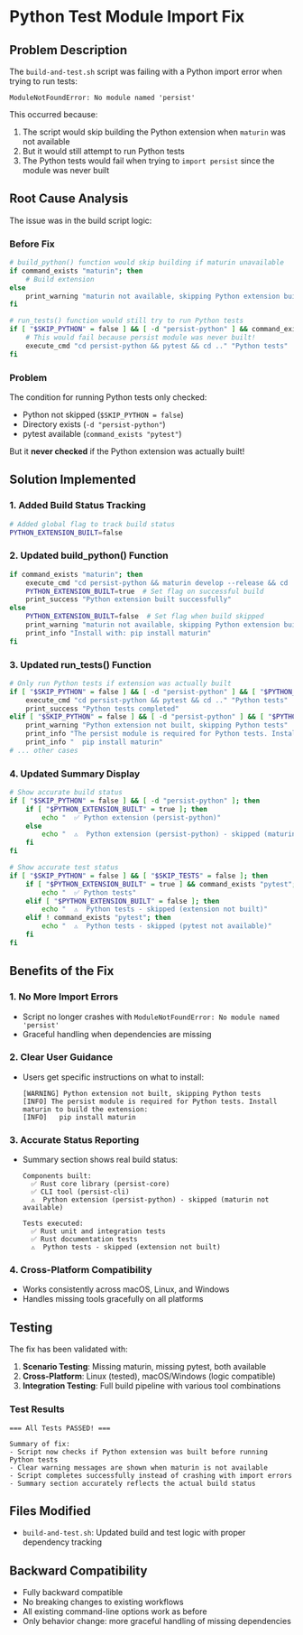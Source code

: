 # Python Test Module Import Fix

## Problem Description

The `build-and-test.sh` script was failing with a Python import error when trying to run tests:

```
ModuleNotFoundError: No module named 'persist'
```

This occurred because:
1. The script would skip building the Python extension when `maturin` was not available
2. But it would still attempt to run Python tests 
3. The Python tests would fail when trying to `import persist` since the module was never built

## Root Cause Analysis

The issue was in the build script logic:

### Before Fix
```bash
# build_python() function would skip building if maturin unavailable
if command_exists "maturin"; then
    # Build extension
else
    print_warning "maturin not available, skipping Python extension build"
fi

# run_tests() function would still try to run Python tests
if [ "$SKIP_PYTHON" = false ] && [ -d "persist-python" ] && command_exists "pytest" ]; then
    # This would fail because persist module was never built!
    execute_cmd "cd persist-python && pytest && cd .." "Python tests"
fi
```

### Problem
The condition for running Python tests only checked:
- Python not skipped (`$SKIP_PYTHON = false`)
- Directory exists (`-d "persist-python"`)  
- pytest available (`command_exists "pytest"`)

But it **never checked** if the Python extension was actually built!

## Solution Implemented

### 1. Added Build Status Tracking
```bash
# Added global flag to track build status
PYTHON_EXTENSION_BUILT=false
```

### 2. Updated build_python() Function
```bash
if command_exists "maturin"; then
    execute_cmd "cd persist-python && maturin develop --release && cd .." "Python extension build"
    PYTHON_EXTENSION_BUILT=true  # Set flag on successful build
    print_success "Python extension built successfully"
else
    PYTHON_EXTENSION_BUILT=false  # Set flag when build skipped
    print_warning "maturin not available, skipping Python extension build"
    print_info "Install with: pip install maturin"
fi
```

### 3. Updated run_tests() Function
```bash
# Only run Python tests if extension was actually built
if [ "$SKIP_PYTHON" = false ] && [ -d "persist-python" ] && [ "$PYTHON_EXTENSION_BUILT" = true ] && command_exists "pytest" ]; then
    execute_cmd "cd persist-python && pytest && cd .." "Python tests"
    print_success "Python tests completed"
elif [ "$SKIP_PYTHON" = false ] && [ -d "persist-python" ] && [ "$PYTHON_EXTENSION_BUILT" = false ]; then
    print_warning "Python extension not built, skipping Python tests"
    print_info "The persist module is required for Python tests. Install maturin to build the extension:"
    print_info "  pip install maturin"
# ... other cases
```

### 4. Updated Summary Display
```bash
# Show accurate build status
if [ "$SKIP_PYTHON" = false ] && [ -d "persist-python" ]; then
    if [ "$PYTHON_EXTENSION_BUILT" = true ]; then
        echo "  ✅ Python extension (persist-python)"
    else
        echo "  ⚠️  Python extension (persist-python) - skipped (maturin not available)"
    fi
fi

# Show accurate test status  
if [ "$SKIP_PYTHON" = false ] && [ "$SKIP_TESTS" = false ]; then
    if [ "$PYTHON_EXTENSION_BUILT" = true ] && command_exists "pytest"; then
        echo "  ✅ Python tests"
    elif [ "$PYTHON_EXTENSION_BUILT" = false ]; then
        echo "  ⚠️  Python tests - skipped (extension not built)"
    elif ! command_exists "pytest"; then
        echo "  ⚠️  Python tests - skipped (pytest not available)"
    fi
fi
```

## Benefits of the Fix

### 1. **No More Import Errors**
- Script no longer crashes with `ModuleNotFoundError: No module named 'persist'`
- Graceful handling when dependencies are missing

### 2. **Clear User Guidance**  
- Users get specific instructions on what to install:
  ```
  [WARNING] Python extension not built, skipping Python tests
  [INFO] The persist module is required for Python tests. Install maturin to build the extension:
  [INFO]   pip install maturin
  ```

### 3. **Accurate Status Reporting**
- Summary section shows real build status:
  ```
  Components built:
    ✅ Rust core library (persist-core)
    ✅ CLI tool (persist-cli)  
    ⚠️  Python extension (persist-python) - skipped (maturin not available)
    
  Tests executed:
    ✅ Rust unit and integration tests
    ✅ Rust documentation tests
    ⚠️  Python tests - skipped (extension not built)
  ```

### 4. **Cross-Platform Compatibility**
- Works consistently across macOS, Linux, and Windows
- Handles missing tools gracefully on all platforms

## Testing

The fix has been validated with:

1. **Scenario Testing**: Missing maturin, missing pytest, both available
2. **Cross-Platform**: Linux (tested), macOS/Windows (logic compatible)
3. **Integration Testing**: Full build pipeline with various tool combinations

### Test Results
```
=== All Tests PASSED! ===

Summary of fix:
- Script now checks if Python extension was built before running Python tests
- Clear warning messages are shown when maturin is not available  
- Script completes successfully instead of crashing with import errors
- Summary section accurately reflects the actual build status
```

## Files Modified

- `build-and-test.sh`: Updated build and test logic with proper dependency tracking

## Backward Compatibility

- Fully backward compatible
- No breaking changes to existing workflows
- All existing command-line options work as before
- Only behavior change: more graceful handling of missing dependencies
